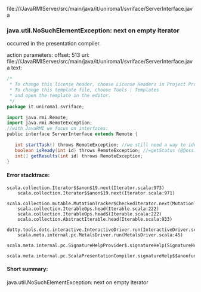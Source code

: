 file://<WORKSPACE>/JavaRMIServer/src/main/java/it/uniroma1/svriface/ServerInterface.java
### java.util.NoSuchElementException: next on empty iterator

occurred in the presentation compiler.

action parameters:
offset: 513
uri: file://<WORKSPACE>/JavaRMIServer/src/main/java/it/uniroma1/svriface/ServerInterface.java
text:
```scala
/*
 * To change this license header, choose License Headers in Project Properties.
 * To change this template file, choose Tools | Templates
 * and open the template in the editor.
 */
package it.uniroma1.svriface;

import java.rmi.Remote;
import java.rmi.RemoteException;
//with JavaRMI we focus on interfaces:
public interface ServerInterface extends Remote {

   int startTask() throws RemoteException; //we still need a way to identify clients
   boolean isReady(int id) throws RemoteException; //=getStatus (@@oss: is boolean
   int[] getResults(int id) throws RemoteException;
}

```



#### Error stacktrace:

```
scala.collection.Iterator$$anon$19.next(Iterator.scala:973)
	scala.collection.Iterator$$anon$19.next(Iterator.scala:971)
	scala.collection.mutable.MutationTracker$CheckedIterator.next(MutationTracker.scala:76)
	scala.collection.IterableOps.head(Iterable.scala:222)
	scala.collection.IterableOps.head$(Iterable.scala:222)
	scala.collection.AbstractIterable.head(Iterable.scala:933)
	dotty.tools.dotc.interactive.InteractiveDriver.run(InteractiveDriver.scala:168)
	scala.meta.internal.pc.MetalsDriver.run(MetalsDriver.scala:45)
	scala.meta.internal.pc.SignatureHelpProvider$.signatureHelp(SignatureHelpProvider.scala:40)
	scala.meta.internal.pc.ScalaPresentationCompiler.signatureHelp$$anonfun$1(ScalaPresentationCompiler.scala:375)
```
#### Short summary: 

java.util.NoSuchElementException: next on empty iterator